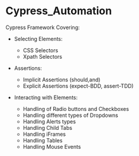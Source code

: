 # Cypress_Automation

Cypress Framework Covering:

- Selecting Elements:
    - CSS Selectors
    - Xpath Selectors

- Assertions:
    - Implicit Assertions (should,and)
    - Explicit Assertions (expect-BDD, assert-TDD)

- Interacting with Elements:
    - Handling of Radio buttons and Checkboxes
    - Handling different types of Dropdowns
    - Handling Alerts types
    - Handling Child Tabs
    - Handling iFrames
    - Handling Tables
    - Handling Mouse Events